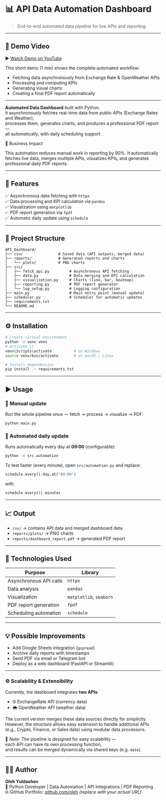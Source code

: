 # 📊 API Data Automation Dashboard  
> End-to-end automated data pipeline for live APIs and reporting.

---

## 🎥 Demo Video  
▶️ [Watch Demo on YouTube](https://youtu.be/FKhsTRzAZWI)  

This short demo (1 min) shows the complete automated workflow:  
- Fetching data asynchronously from Exchange Rate & OpenWeather APIs  
- Processing and computing KPIs  
- Generating visual charts  
- Creating a final PDF report automatically

---

**Automated Data Dashboard** built with Python.  
It asynchronously fetches real-time data from public APIs (Exchange Rates and Weather),  
processes them, generates charts, and produces a professional PDF report —  
all automatically, with daily scheduling support.

💼 Business Impact

This automation reduces manual work in reporting by 90%.
It automatically fetches live data, merges multiple APIs,
visualizes KPIs, and generates professional daily PDF reports.

---

## 🚀 Features

✅ Asynchronous data fetching with `httpx`  
✅ Data processing and KPI calculation via `pandas`  
✅ Visualization using `matplotlib`  
✅ PDF report generation via `fpdf`  
✅ Automatic daily update using `schedule`  

---

## 🧱 Project Structure

```
API_Dashboard/
├── csv/                # Saved data (API outputs, merged data)
├── reports/            # Generated reports and charts
│   └── plots/          # PNG charts
├── src/
│   ├── fetch_api.py         # Asynchronous API fetching
│   ├── data.py              # Data merging and KPI calculation
│   ├── visualization.py     # Charts (line, bar, heatmap)
│   ├── reporting.py         # PDF report generator
│   └── log_setup.py         # Logging configuration
├── main.py                  # Main entry point (manual update)
├── scheduler.py             # Scheduler for automatic updates
├── requirements.txt
└── README.md
```

---

## ⚙️ Installation

```bash
# Create virtual environment
python -m venv venv
# Activate it
venv\Scripts\activate          # on Windows
source venv/bin/activate       # on macOS / Linux

# Install dependencies
pip install -r requirements.txt
```

---

## ▶️ Usage

### 🔸 Manual update
Run the whole pipeline once — fetch → process → visualize → PDF:
```bash
python main.py
```

### 🔸 Automated daily update
Runs automatically every day at **09:00** (configurable):
```bash
python -m src.automation
```

To test faster (every minute), open `src/automation.py` and replace:
```python
schedule.every().day.at("09:00")
```
with
```python
schedule.every(1).minutes
```

---

## 📈 Output

- `csv/` → contains API data and merged dashboard data  
- `reports/plots/` → PNG charts  
- `reports/dashboard_report.pdf` → generated PDF report  

---

## 🧰 Technologies Used

| Purpose | Library |
|----------|----------|
| Asynchronous API calls | `httpx` |
| Data analysis | `pandas` |
| Visualization | `matplotlib`, `seaborn` |
| PDF report generation | `fpdf` |
| Scheduling automation | `schedule` |

---

## 💡 Possible Improvements

- Add Google Sheets integration (`gspread`)
- Archive daily reports with timestamps  
- Send PDF via email or Telegram bot  
- Deploy as a web dashboard (FastAPI or Streamlit)

---

### ⚙️ Scalability & Extensibility

Currently, the dashboard integrates **two APIs**:
- 🌐 ExchangeRate API (currency data)  
- 🌦️ OpenWeather API (weather data)  

The current version merges these data sources directly for simplicity.  
However, the structure allows easy extension to handle additional APIs  
(e.g., Crypto, Finance, or Sales data) using modular data processors.

🧠 *Note:* The pipeline is designed for easy scalability —  
each API can have its own processing function,  
and results can be merged dynamically via shared keys (e.g. `date`).

---

## 👨‍💻 Author

**Oleh Yuldashev**  
📍 Python Developer | Data Automation | API Integrations | PDF Reporting  
🌐 GitHub Portfolio: [github.com/oleh](https://github.com/oleh) *(replace with your actual URL)*  
